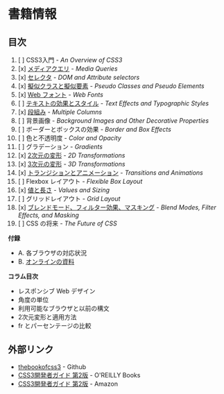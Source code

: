 # 書籍情報

## 目次

1. [ ] CSS3入門 - _An Overview of CSS3_
2. [x] [メディアクエリ](02/) - _Media Queries_
3. [x] [セレクタ](03/) - _DOM and Attribute selectors_
4. [x] [擬似クラスと擬似要素](04/) - _Pseudo Classes and Pseudo Elements_
5. [x] [Web フォント](05/) - _Web Fonts_
6. [ ] [テキストの効果とスタイル](06/) - _Text Effects and Typographic Styles_
7. [x] [段組み](07/) - _Multiple Columns_
8. [ ] 背景画像 - _Background Images and Other Decorative Properties_
9. [ ] ボーダーとボックスの効果 - _Border and Box Effects_
10. [ ] 色と不透明度 - _Color and Opacity_
11. [ ] グラデーション - _Gradients_
12. [x] [2次元の変形](12/) - _2D Transformations_
13. [x] [3次元の変形](13/) - _3D Transformations_
14. [x] [トランジションとアニメーション](14/) - _Transitions and Animations_
15. [ ] Flexbox レイアウト - _Flexible Box Layout_
16. [x] [値と長さ](16/) - _Values and Sizing_
17. [ ] グリッドレイアウト - _Grid Layout_
18. [x] [ブレンドモード、フィルター効果、マスキング](18/) - _Blend Modes, Filter Effects, and Masking_
19. [ ] CSS の将来 - _The Future of CSS_

__付録__

- A. 各ブラウザの対応状況
- B. [オンラインの資料](B/)

__コラム目次__

- レスポンシブ Web デザイン
- 角度の単位
- 利用可能なブラウザと以前の構文
- 2次元変形と適用方法
- fr とパーセンテージの比較


## 外部リンク

- [thebookofcss3](https://github.com/stopsatgreen/thebookofcss3) - Github
- [CSS3開発者ガイド 第2版](http://www.oreilly.co.jp/books/9784873117256/)  - O'REILLY Books
- [CSS3開発者ガイド 第2版](http://www.amazon.co.jp/dp/4873117259) - Amazon
